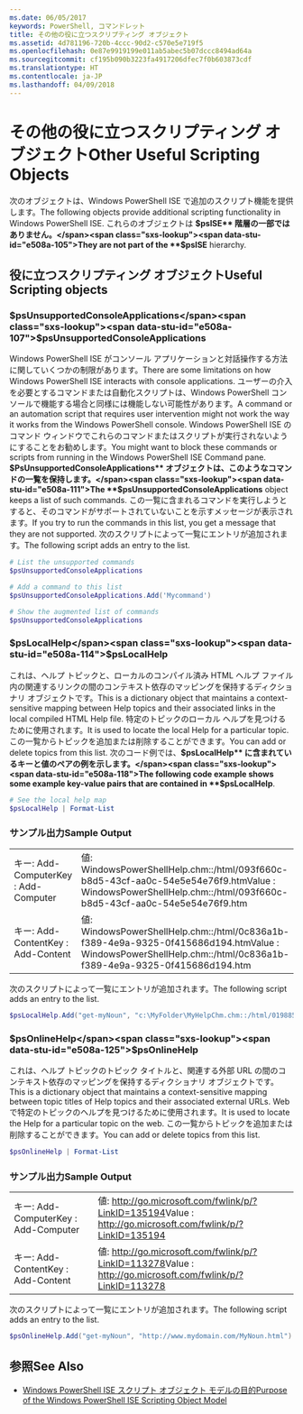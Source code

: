 ```yaml
---
ms.date: 06/05/2017
keywords: PowerShell, コマンドレット
title: その他の役に立つスクリプティング オブジェクト
ms.assetid: 4d781196-720b-4ccc-90d2-c570e5e719f5
ms.openlocfilehash: 0e87e9919199e011ab5abec5b07dccc8494ad64a
ms.sourcegitcommit: cf195b090b3223fa4917206dfec7f0b603873cdf
ms.translationtype: HT
ms.contentlocale: ja-JP
ms.lasthandoff: 04/09/2018
---
```

# <a name="other-useful-scripting-objects"></a><span data-ttu-id="e508a-103">その他の役に立つスクリプティング オブジェクト</span><span class="sxs-lookup"><span data-stu-id="e508a-103">Other Useful Scripting Objects</span></span>

<span data-ttu-id="e508a-104">次のオブジェクトは、Windows PowerShell ISE で追加のスクリプト機能を提供します。</span><span class="sxs-lookup"><span data-stu-id="e508a-104">The following objects provide additional scripting functionality in Windows PowerShell ISE.</span></span> <span data-ttu-id="e508a-105">これらのオブジェクトは **$psISE** 階層の一部ではありません。</span><span class="sxs-lookup"><span data-stu-id="e508a-105">They are not part of the **$psISE** hierarchy.</span></span>

## <a name="useful-scripting-objects"></a><span data-ttu-id="e508a-106">役に立つスクリプティング オブジェクト</span><span class="sxs-lookup"><span data-stu-id="e508a-106">Useful Scripting objects</span></span>

### <a name="psunsupportedconsoleapplications"></a><span data-ttu-id="e508a-107">$psUnsupportedConsoleApplications</span><span class="sxs-lookup"><span data-stu-id="e508a-107">$psUnsupportedConsoleApplications</span></span>

<span data-ttu-id="e508a-108">Windows PowerShell ISE がコンソール アプリケーションと対話操作する方法に関していくつかの制限があります。</span><span class="sxs-lookup"><span data-stu-id="e508a-108">There are some limitations on how Windows PowerShell ISE interacts with console applications.</span></span> <span data-ttu-id="e508a-109">ユーザーの介入を必要とするコマンドまたは自動化スクリプトは、Windows PowerShell コンソールで機能する場合と同様には機能しない可能性があります。</span><span class="sxs-lookup"><span data-stu-id="e508a-109">A command or an automation script that requires user intervention might not work the way it works from the Windows PowerShell console.</span></span> <span data-ttu-id="e508a-110">Windows PowerShell ISE のコマンド ウィンドウでこれらのコマンドまたはスクリプトが実行されないようにすることをお勧めします。</span><span class="sxs-lookup"><span data-stu-id="e508a-110">You might want to block these commands or scripts from running in the Windows PowerShell ISE Command pane.</span></span> <span data-ttu-id="e508a-111">**$PsUnsupportedConsoleApplications** オブジェクトは、このようなコマンドの一覧を保持します。</span><span class="sxs-lookup"><span data-stu-id="e508a-111">The **$psUnsupportedConsoleApplications** object keeps a list of such commands.</span></span> <span data-ttu-id="e508a-112">この一覧に含まれるコマンドを実行しようとすると、そのコマンドがサポートされていないことを示すメッセージが表示されます。</span><span class="sxs-lookup"><span data-stu-id="e508a-112">If you try to run the commands in this list, you get a message that they are not supported.</span></span> <span data-ttu-id="e508a-113">次のスクリプトによって一覧にエントリが追加されます。</span><span class="sxs-lookup"><span data-stu-id="e508a-113">The following script adds an entry to the list.</span></span>

```powershell
# List the unsupported commands
$psUnsupportedConsoleApplications

# Add a command to this list
$psUnsupportedConsoleApplications.Add('Mycommand')

# Show the augmented list of commands
$psUnsupportedConsoleApplications
```

### <a name="pslocalhelp"></a><span data-ttu-id="e508a-114">$psLocalHelp</span><span class="sxs-lookup"><span data-stu-id="e508a-114">$psLocalHelp</span></span>

<span data-ttu-id="e508a-115">これは、ヘルプ トピックと、ローカルのコンパイル済み HTML ヘルプ ファイル内の関連するリンクの間のコンテキスト依存のマッピングを保持するディクショナリ オブジェクトです。</span><span class="sxs-lookup"><span data-stu-id="e508a-115">This is a dictionary object that maintains a context-sensitive mapping between Help topics and their associated links in the local compiled HTML Help file.</span></span> <span data-ttu-id="e508a-116">特定のトピックのローカル ヘルプを見つけるために使用されます。</span><span class="sxs-lookup"><span data-stu-id="e508a-116">It is used to locate the local Help for a particular topic.</span></span> <span data-ttu-id="e508a-117">この一覧からトピックを追加または削除することができます。</span><span class="sxs-lookup"><span data-stu-id="e508a-117">You can add or delete topics from this list.</span></span> <span data-ttu-id="e508a-118">次のコード例では、**$psLocalHelp** に含まれているキーと値のペアの例を示します。</span><span class="sxs-lookup"><span data-stu-id="e508a-118">The following code example shows some example key-value pairs that are contained in **$psLocalHelp**.</span></span>

```powershell
# See the local help map
$psLocalHelp | Format-List
```

### <a name="sample-output"></a><span data-ttu-id="e508a-119">サンプル出力</span><span class="sxs-lookup"><span data-stu-id="e508a-119">Sample Output</span></span>

|||
|-|-|
|<span data-ttu-id="e508a-120">キー: Add-Computer</span><span class="sxs-lookup"><span data-stu-id="e508a-120">Key : Add-Computer</span></span>|<span data-ttu-id="e508a-121">値: WindowsPowerShellHelp.chm::/html/093f660c-b8d5-43cf-aa0c-54e5e54e76f9.htm</span><span class="sxs-lookup"><span data-stu-id="e508a-121">Value : WindowsPowerShellHelp.chm::/html/093f660c-b8d5-43cf-aa0c-54e5e54e76f9.htm</span></span>|
|<span data-ttu-id="e508a-122">キー: Add-Content</span><span class="sxs-lookup"><span data-stu-id="e508a-122">Key : Add-Content</span></span>|<span data-ttu-id="e508a-123">値: WindowsPowerShellHelp.chm::/html/0c836a1b-f389-4e9a-9325-0f415686d194.htm</span><span class="sxs-lookup"><span data-stu-id="e508a-123">Value : WindowsPowerShellHelp.chm::/html/0c836a1b-f389-4e9a-9325-0f415686d194.htm</span></span>|

<span data-ttu-id="e508a-124">次のスクリプトによって一覧にエントリが追加されます。</span><span class="sxs-lookup"><span data-stu-id="e508a-124">The following script adds an entry to the list.</span></span>

```powershell
$psLocalHelp.Add("get-myNoun", "c:\MyFolder\MyHelpChm.chm::/html/0198854a-1298-57ae-aa0c-87b5e5a84712.htm")
```

### <a name="psonlinehelp"></a><span data-ttu-id="e508a-125">$psOnlineHelp</span><span class="sxs-lookup"><span data-stu-id="e508a-125">$psOnlineHelp</span></span>

<span data-ttu-id="e508a-126">これは、ヘルプ トピックのトピック タイトルと、関連する外部 URL の間のコンテキスト依存のマッピングを保持するディクショナリ オブジェクトです。</span><span class="sxs-lookup"><span data-stu-id="e508a-126">This is a dictionary object that maintains a context-sensitive mapping between topic titles of Help topics and their associated external URLs.</span></span> <span data-ttu-id="e508a-127">Web で特定のトピックのヘルプを見つけるために使用されます。</span><span class="sxs-lookup"><span data-stu-id="e508a-127">It is used to locate the Help for a particular topic on the web.</span></span> <span data-ttu-id="e508a-128">この一覧からトピックを追加または削除することができます。</span><span class="sxs-lookup"><span data-stu-id="e508a-128">You can add or delete topics from this list.</span></span>

```powershell
$psOnlineHelp | Format-List
```

### <a name="sample-output"></a><span data-ttu-id="e508a-129">サンプル出力</span><span class="sxs-lookup"><span data-stu-id="e508a-129">Sample Output</span></span>

|||
|-|-|
|<span data-ttu-id="e508a-130">キー: Add-Computer</span><span class="sxs-lookup"><span data-stu-id="e508a-130">Key : Add-Computer</span></span>|<span data-ttu-id="e508a-131">値: http://go.microsoft.com/fwlink/p/?LinkID=135194</span><span class="sxs-lookup"><span data-stu-id="e508a-131">Value : http://go.microsoft.com/fwlink/p/?LinkID=135194</span></span>|
|<span data-ttu-id="e508a-132">キー: Add-Content</span><span class="sxs-lookup"><span data-stu-id="e508a-132">Key : Add-Content</span></span>|<span data-ttu-id="e508a-133">値: http://go.microsoft.com/fwlink/p/?LinkID=113278</span><span class="sxs-lookup"><span data-stu-id="e508a-133">Value : http://go.microsoft.com/fwlink/p/?LinkID=113278</span></span>|

 <span data-ttu-id="e508a-134">次のスクリプトによって一覧にエントリが追加されます。</span><span class="sxs-lookup"><span data-stu-id="e508a-134">The following script adds an entry to the list.</span></span>

```powershell
$psOnlineHelp.Add("get-myNoun", "http://www.mydomain.com/MyNoun.html")
```

## <a name="see-also"></a><span data-ttu-id="e508a-135">参照</span><span class="sxs-lookup"><span data-stu-id="e508a-135">See Also</span></span>

- [<span data-ttu-id="e508a-136">Windows PowerShell ISE スクリプト オブジェクト モデルの目的</span><span class="sxs-lookup"><span data-stu-id="e508a-136">Purpose of the Windows PowerShell ISE Scripting Object Model</span></span>](../../core-powershell/ise/Purpose-of-the-Windows-PowerShell-ISE-Scripting-Object-Model.md)